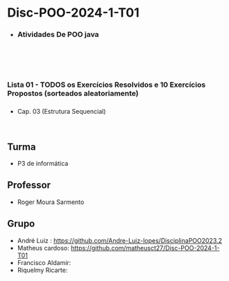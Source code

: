 # Disc-POO-2024-1-T01
* <h3>Atividades De POO java<h3>
<br>
<br>

# <h3> Lista 01 - TODOS os Exercícios Resolvidos e 10 Exercícios Propostos (sorteados aleatoriamente) <h3>
* Cap. 03 (Estrutura Sequencial) 
<br>

 ## Turma
  - P3 de informática

  ## Professor
  - Roger Moura Sarmento

  ## Grupo
  - André Luiz : https://github.com/Andre-Luiz-lopes/DisciplinaPOO2023.2
  - Matheus cardoso: https://github.com/matheusct27/Disc-POO-2024-1-T01
  - Francisco Aldamir:
  - Riquelmy Ricarte:
